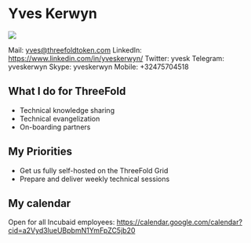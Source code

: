 # Yves Kerwyn

![](https://docs.grid.tf/threefold/data_team/raw/branch/master/team/engineering/yves_kerwyn/yves.jpg)

Mail: yves@threefoldtoken.com
LinkedIn: https://www.linkedin.com/in/yveskerwyn/
Twitter: yvesk
Telegram: yveskerwyn
Skype: yveskerwyn
Mobile: +32475704518

## What I do for ThreeFold

- Technical knowledge sharing
- Technical evangelization
- On-boarding partners

## My Priorities

- Get us fully self-hosted on the ThreeFold Grid
- Prepare and deliver weekly technical sessions

## My calendar

Open for all Incubaid employees:
https://calendar.google.com/calendar?cid=a2Vyd3lueUBpbmN1YmFpZC5jb20